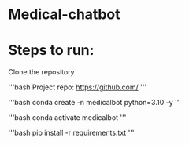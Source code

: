 # Medical-chatbot

# Steps to run:
Clone the repository

'''bash
Project repo: https://github.com/
'''

'''bash
conda create -n medicalbot python=3.10 -y
'''

'''bash
conda activate medicalbot
'''

'''bash
pip install -r requirements.txt
'''